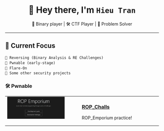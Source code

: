 <h1 align="center">👋 Hey there, I'm <code>Hieu Tran</code></h1>

<p align="center">
  🧠 Binary player | 🛠 CTF Player | 🧩 Problem Solver
</p>

---

## 🎯 Current Focus

```txt
🔹 Reversing (Binary Analysis & RE Challenges)  
🔹 Pwnable (early-stage) 
🔹 Flare-On
🔹 Some other security projects
```
### 🛠️ Pwnable 

<table>
  <tr>
    <td style="vertical-align: top; width: 40%;">
      <a href="https://github.com/anotherme13/ROP_Challs">
        <img src="https://github.com/anotherme13/anotherme13/blob/main/ROP.png" alt="ROP_Challs" width="100%">
      </a>
    </td>
    <td style="vertical-align: top; padding-left: 50px;">
      <h3><a href="https://github.com/anotherme13/ROP_Challs">ROP_Challs</a></h3>
      <p>
         ROP_Emporium practice!
      </p>
    </td>
  </tr>
</table>

</table>



